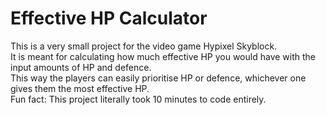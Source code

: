 # Effective HP Calculator

This is a very small project for the video game Hypixel Skyblock.  
It is meant for calculating how much effective HP you would have with the input amounts of HP and defence.  
This way the players can easily prioritise HP or defence, whichever one gives them the most effective HP.  
Fun fact: This project literally took 10 minutes to code entirely.